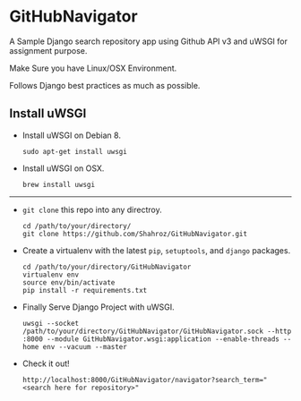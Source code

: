 # GitHubNavigator
A Sample Django search repository app using Github API v3 and uWSGI for assignment purpose.

Make Sure you have Linux/OSX Environment.

Follows Django best practices as much as possible. 

Install uWSGI
------------------------------

- Install uWSGI on Debian 8.

    ```
    sudo apt-get install uwsgi
    ```
    
- Install uWSGI on OSX.

    ```
    brew install uwsgi
    ```
------------------------------
- `git clone` this repo into any directroy.

    ```
    cd /path/to/your/directory/
    git clone https://github.com/Shahroz/GitHubNavigator.git
    ```

- Create a virtualenv with the latest `pip`, `setuptools`, and `django` packages.
    ```
    cd /path/to/your/directory/GitHubNavigator
    virtualenv env
    source env/bin/activate
    pip install -r requirements.txt
    ```
- Finally Serve Django Project with uWSGI.

    ```
    uwsgi --socket /path/to/your/directory/GitHubNavigator/GitHubNavigator.sock --http :8000 --module GitHubNavigator.wsgi:application --enable-threads --home env --vacuum --master
    ```
- Check it out!

    ```
    http://localhost:8000/GitHubNavigator/navigator?search_term="<search here for repository>"
    ```
